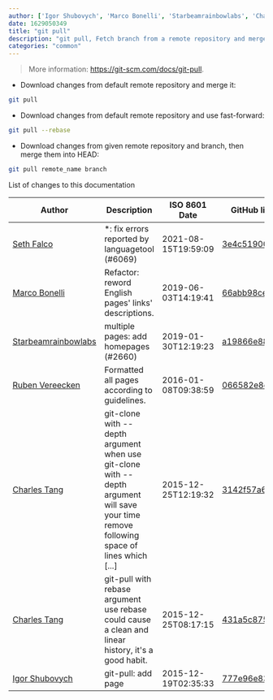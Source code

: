 ```yaml
---
author: ['Igor Shubovych', 'Marco Bonelli', 'Starbeamrainbowlabs', 'Charles Tang', 'Seth Falco', 'Ruben Vereecken']
date: 1629050349
title: "git pull"
description: "git pull, Fetch branch from a remote repository and merge it to local repository."
categories: "common"
---
```

> More information: <https://git-scm.com/docs/git-pull>.

- Download changes from default remote repository and merge it:

```bash
git pull
```

- Download changes from default remote repository and use fast-forward:

```bash
git pull --rebase
```

- Download changes from given remote repository and branch, then merge them into HEAD:

```bash
git pull remote_name branch
```
List of changes to this documentation


Author | Description | ISO 8601 Date | GitHub link
------|-----|-----|-----
[Seth Falco](mailto:seth@falco.fun) | *: fix errors reported by languagetool (#6069) | 2021-08-15T19:59:09 | [3e4c519004a4](https://github.com/tldr-pages/tldr/commit/3e4c519004a471c861cdc609fd7239ee3355671c)
[Marco Bonelli](mailto:marco@mebeim.net) | Refactor: reword English pages' links' descriptions. | 2019-06-03T14:19:41 | [66abb98ce935](https://github.com/tldr-pages/tldr/commit/66abb98ce935c0f4516bf30c4d6da72180d5a3ab)
[Starbeamrainbowlabs](mailto:sbrl@starbeamrainbowlabs.com) | multiple pages: add homepages (#2660) | 2019-01-30T12:19:23 | [a19866e88add](https://github.com/tldr-pages/tldr/commit/a19866e88addb239484637579b17e7c6ea9b53aa)
[Ruben Vereecken](mailto:rubenvereecken@gmail.com) | Formatted all pages according to guidelines. | 2016-01-08T09:38:59 | [066582e8eab5](https://github.com/tldr-pages/tldr/commit/066582e8eab57bce9861cc8d379e158d61f1cc95)
[Charles Tang](mailto:charlestang@foxmail.com) | git-clone with --depth argument when use git-clone with --depth argument will save your time remove following space of lines which [...] | 2015-12-25T12:19:32 | [3142f57a6112](https://github.com/tldr-pages/tldr/commit/3142f57a611203cc819cce775aac7664fb338f85)
[Charles Tang](mailto:charlestang@foxmail.com) | git-pull with rebase argument use rebase could cause a clean and linear history, it's a good habit. | 2015-12-25T08:17:15 | [431a5c8759f9](https://github.com/tldr-pages/tldr/commit/431a5c8759f97f38f54791917ad5b9cf8dd0d682)
[Igor Shubovych](mailto:igor.shubovych@gmail.com) | git-pull: add page | 2015-12-19T02:35:33 | [777e96e832ff](https://github.com/tldr-pages/tldr/commit/777e96e832ffcb5d0f4cf7b3ef2d179e0cbf15c7)

